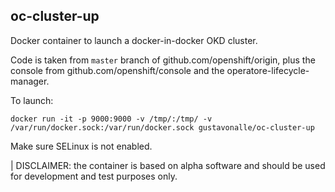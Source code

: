 ## oc-cluster-up

Docker container to launch a docker-in-docker OKD cluster.

Code is taken from ```master``` branch of github.com/openshift/origin, plus the console from github.com/openshift/console and the operatore-lifecycle-manager.

To launch:

```
docker run -it -p 9000:9000 -v /tmp/:/tmp/ -v /var/run/docker.sock:/var/run/docker.sock gustavonalle/oc-cluster-up
```

Make sure SELinux is not enabled.

| DISCLAIMER: the container is based on alpha software and should be used for development and test purposes only. 
